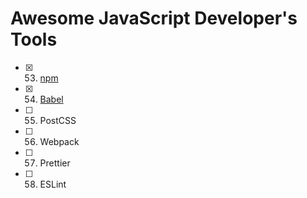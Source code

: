 # Awesome JavaScript Developer's Tools

- [x] 53. [npm](./53-npm.md)
- [x] 54. [Babel](./54-babel.md)
- [ ] 55. PostCSS
- [ ] 56. Webpack
- [ ] 57. Prettier
- [ ] 58. ESLint
